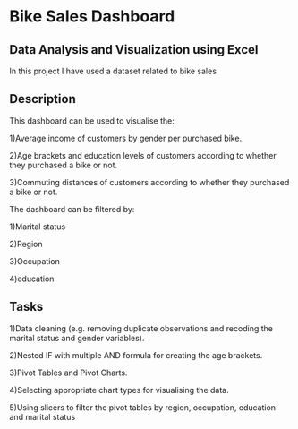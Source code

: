 
# Bike Sales Dashboard



## Data Analysis and Visualization using Excel
In this project I have used a dataset related to bike sales

## Description
This dashboard can be used to visualise the:

1)Average income of customers by gender per purchased bike.

2)Age brackets and education levels of customers according to whether they purchased a bike or not.

3)Commuting distances of customers according to whether they purchased a bike or not.

The dashboard can be filtered by:

1)Marital status

2)Region

3)Occupation

4)education
## Tasks 
1)Data cleaning (e.g. removing duplicate observations and recoding the marital status and gender variables).

2)Nested IF with multiple AND formula for creating the age brackets.

3)Pivot Tables and Pivot Charts.

4)Selecting appropriate chart types for visualising the data.

5)Using slicers to filter the pivot tables by region, occupation, education and marital status
